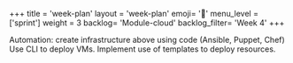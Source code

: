 +++
title = 'week-plan'
layout = 'week-plan'
emoji= '📝'
menu_level = ['sprint']
weight = 3
backlog= 'Module-cloud'
backlog_filter= 'Week 4'
+++

Automation: create infrastructure above using code (Ansible, Puppet, Chef)
Use CLI to deploy VMs. Implement use of templates to deploy resources.
